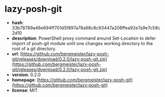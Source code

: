 # lazy-posh-git

- **hash**: 33b78789a46e694ff701d5f897a78a98c8c93447a208ffea92e7a9e7c58c2d10
- **description**: PowerShell proxy command around Set-Location to defer import of posh-git module until one changes working directory to the root of a git directory.
- **url**: [https://github.com/bergmeister/lazy-posh-git/releases/download/0.2.0/lazy-posh-git.zip](https://github.com/bergmeister/lazy-posh-git/releases/download/0.2.0/lazy-posh-git.zip)
- **version**: 0.2.0
- **homepage**: [https://github.com/bergmeister/lazy-posh-git](https://github.com/bergmeister/lazy-posh-git)
- **license**: MIT

